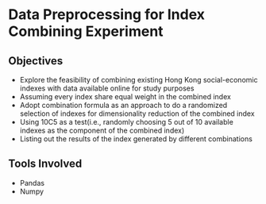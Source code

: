 # Data Preprocessing for Index Combining Experiment



## Objectives


* Explore the feasibility of combining existing Hong Kong social-economic indexes with data available online for study purposes
* Assuming every index share equal weight in the combined index
* Adopt combination formula as an approach to do a randomized selection of indexes for dimensionality reduction of the combined index
* Using 10C5 as a test(i.e., randomly choosing 5 out of 10 available indexes as the component of the combined index)
* Listing out the results of the index generated by different combinations


## Tools Involved

* Pandas
* Numpy


